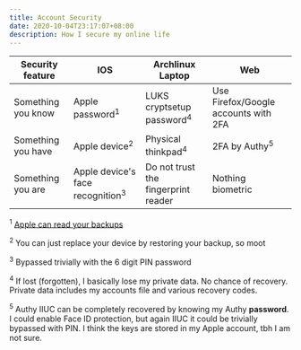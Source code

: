 ```yaml
---
title: Account Security
date: 2020-10-04T23:17:07+08:00
description: How I secure my online life
---
```

<table>
<thead>
<tr>
<th>Security feature</th>
<th>IOS</th>
<th>Archlinux Laptop</th>
<th>Web</th>
</tr>
</thead>
<tbody>
<tr>
<td>Something you know</td>
<td>Apple password<sup>1</sup></td>
<td>LUKS cryptsetup password<sup>4</sup></td>
<td>Use Firefox/Google accounts with 2FA</td>
</tr>
<tr>
<td>Something you have</td>
<td>Apple device<sup>2</sup></td>
<td>Physical thinkpad<sup>4</sup></td>
<td>2FA by Authy<sup>5</sup></td>
</tr>
<tr>
<td>Something you are</td>
<td>Apple device's face recognition<sup>3</sup></td>
<td>Do not trust the fingerprint reader</td>
<td>Nothing biometric</td>
</tr>
</tbody>
</table>

<sup>1</sup> [Apple can read your backups](https://www.youtube.com/watch?v=OwbFlUldZ0U)

<sup>2</sup> You can just replace your device by restoring your backup, so moot

<sup>3</sup> Bypassed trivially with the 6 digit PIN password

<sup>4</sup> If lost (forgotten), I basically lose my private data. No chance of recovery. Private data includes my accounts file and various recovery codes.

<sup>5</sup> Authy IIUC can be completely recovered by knowing my Authy **password**. I could enable Face ID protection, but again IIUC it could be trivially bypassed with PIN. I think the keys are stored in my Apple account, tbh I am not sure.
